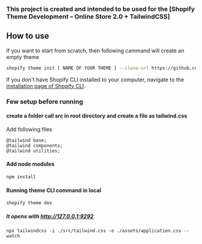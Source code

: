 ### This project is created and intended to be used for the [Shopify Theme Development – Online Store 2.0 + TailwindCSS]

## How to use

If you want to start from scratch, then following cammand will create an empty theme

```sh
shopify theme init [ NAME OF YOUR THEME ] --clone-url https://github.com/polidario/Elizabeth_Clean
```

If you don't have Shopify CLI installed to your computer, navigate to the [installation page of Shopify CLI](https://shopify.dev/themes/tools/cli/installation).

### Few setup before running

#### create a folder call _src_ in root directory and create a file as tailwind.css

Add following files

```
@tailwind base;
@tailwind components;
@tailwind utilities;
```

#### Add node modules

```
npm install
```

#### Running theme CLI command in local

```
shopify theme dev
```

##### It opens with http://127.0.0.1:9292

```
npx tailwindcss -i ./src/tailwind.css -o ./assets/application.css --watch
```
